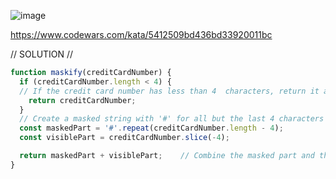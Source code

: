 ![image](https://github.com/user-attachments/assets/7b021795-795b-4266-85e0-53c9b4186fb3)

https://www.codewars.com/kata/5412509bd436bd33920011bc 

// SOLUTION //
```javascript
function maskify(creditCardNumber) {
  if (creditCardNumber.length < 4) {  
  // If the credit card number has less than 4 	characters, return it as is
    return creditCardNumber;
  }
  // Create a masked string with '#' for all but the last 4 characters
  const maskedPart = '#'.repeat(creditCardNumber.length - 4);   
  const visiblePart = creditCardNumber.slice(-4);

  return maskedPart + visiblePart;    // Combine the masked part and the visible part
}
```
